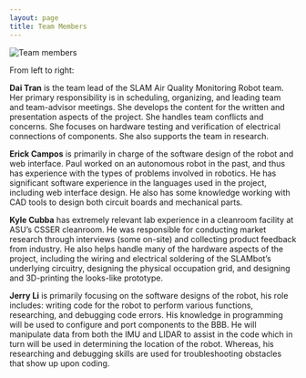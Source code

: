 ```yaml
---
layout: page
title: Team Members
---
```


![Team members]({{site.url}}/images/BETELGEUSE.jpg)

From left to right: 

**Dai Tran** is the team lead of the SLAM Air Quality Monitoring Robot team. Her primary
responsibility is in scheduling, organizing, and leading team and team-advisor meetings. She
develops the content for the written and presentation aspects of the project. She handles team
conflicts and concerns. She focuses on hardware testing and verification of electrical
connections of components. She also supports the team in research.

**Erick Campos** is primarily in charge of the software design of the robot and web interface. Paul worked on
an autonomous robot in the past, and thus has experience with the types of problems involved in
robotics. He has significant software experience in the languages used in the project, including
web interface design. He also has some knowledge working with CAD tools to design both
circuit boards and mechanical parts.

**Kyle Cubba** has extremely relevant lab experience in a cleanroom facility at ASU’s CSSER cleanroom.
He was responsible for conducting market research through interviews (some on-site) and
collecting product feedback from industry. He also helps handle many of the hardware aspects of
the project, including the wiring and electrical soldering of the SLAMbot’s underlying circuitry,
designing the physical occupation grid, and designing and 3D-printing the looks-like prototype.

**Jerry Li** is primarily focusing on the software designs of the robot, his role includes: writing code for
the robot to perform various functions, researching, and debugging code errors. His knowledge
in programming will be used to configure and port components to the BBB. He will manipulate
data from both the IMU and LIDAR to assist in the code which in turn will be used in
determining the location of the robot. Whereas, his researching and debugging skills are used for
troubleshooting obstacles that show up upon coding.


